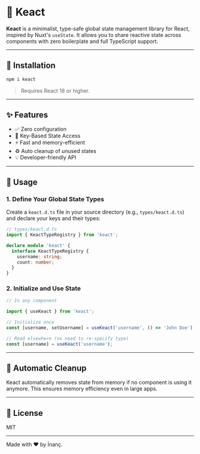 # 🧠 Keact

**Keact** is a minimalist, type-safe global state management library for React, inspired by Nuxt's `useState`. It allows you to share reactive state across components with zero boilerplate and full TypeScript support.

---

## 🚀 Installation

```bash
npm i keact
```

> Requires React 18 or higher.

---

## ✨ Features

- ✅ Zero configuration
- 🔑 Key-Based State Access
- ⚡ Fast and memory-efficient
- ♻️ Auto cleanup of unused states
- 💡 Developer-friendly API

---

## 🔧 Usage

### 1. Define Your Global State Types

Create a `keact.d.ts` file in your source directory (e.g., `types/keact.d.ts`) and declare your keys and their types:

```ts
// types/keact.d.ts
import { KeactTypeRegistry } from 'keact';

declare module 'keact' {
  interface KeactTypeRegistry {
    username: string;
    count: number;
  }
}
```

### 2. Initialize and Use State

```ts
// In any component

import { useKeact } from 'keact';

// Initialize once
const [username, setUsername] = useKeact('username', () => 'John Doe');

// Read elsewhere (no need to re-specify type)
const [username] = useKeact('username');
```

---

## 🧼 Automatic Cleanup

Keact automatically removes state from memory if no component is using it anymore. This ensures memory efficiency even in large apps.

---

## 📄 License

MIT

---

Made with ❤️ by İnanç.